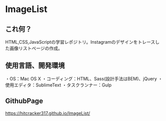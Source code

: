 # ImageList

## これ何？
HTML,CSS,JavaScriptの学習レポジトリ。Instagramのデザインをトレースした画像リストページの作成。

## 使用言語、開発環境
・OS：Mac OS X
・コーディング：HTML、Sass(設計手法はBEM)、jQuery
・使用エディタ：SublimeText
・タスクランナー：Gulp

## GithubPage
https://hitcracker317.github.io/ImageList/
